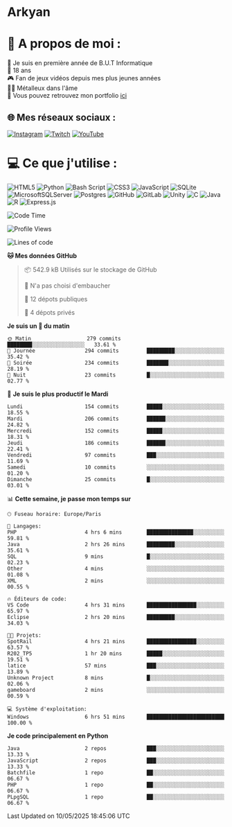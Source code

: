 # Arkyan
 # 💫 A propos de moi :
📖 Je suis en première année de B.U.T Informatique  
🎂 18 ans  
🎮 Fan de jeux vidéos depuis mes plus jeunes années  
🤘🏻 Métalleux dans l'âme  
📕 Vous pouvez retrouvez mon portfolio [ici](https://arkyanportfolio.netlify.app/)

## 🌐 Mes réseaux sociaux :
[![Instagram](https://img.shields.io/badge/Instagram-%23E4405F.svg?logo=Instagram&logoColor=white)](https://instagram.com/arkyan25) [![Twitch](https://img.shields.io/badge/Twitch-%239146FF.svg?logo=Twitch&logoColor=white)](https://twitch.tv/arkyan_) [![YouTube](https://img.shields.io/badge/YouTube-%23FF0000.svg?logo=YouTube&logoColor=white)](https://youtube.com/@arkyan_) 

# 💻 Ce que j'utilise :
![HTML5](https://img.shields.io/badge/html5-%23E34F26.svg?style=for-the-badge&logo=html5&logoColor=white) ![Python](https://img.shields.io/badge/python-3670A0?style=for-the-badge&logo=python&logoColor=ffdd54) ![Bash Script](https://img.shields.io/badge/bash_script-%23121011.svg?style=for-the-badge&logo=gnu-bash&logoColor=white) ![CSS3](https://img.shields.io/badge/css3-%231572B6.svg?style=for-the-badge&logo=css3&logoColor=white) ![JavaScript](https://img.shields.io/badge/javascript-%23323330.svg?style=for-the-badge&logo=javascript&logoColor=%23F7DF1E) ![SQLite](https://img.shields.io/badge/sqlite-%2307405e.svg?style=for-the-badge&logo=sqlite&logoColor=white) ![MicrosoftSQLServer](https://img.shields.io/badge/Microsoft%20SQL%20Server-CC2927?style=for-the-badge&logo=microsoft%20sql%20server&logoColor=white) ![Postgres](https://img.shields.io/badge/postgres-%23316192.svg?style=for-the-badge&logo=postgresql&logoColor=white) ![GitHub](https://img.shields.io/badge/github-%23121011.svg?style=for-the-badge&logo=github&logoColor=white) ![GitLab](https://img.shields.io/badge/gitlab-%23181717.svg?style=for-the-badge&logo=gitlab&logoColor=white) ![Unity](https://img.shields.io/badge/unity-%23000000.svg?style=for-the-badge&logo=unity&logoColor=white)  ![C](https://img.shields.io/badge/c-%2300599C.svg?style=for-the-badge&logo=c&logoColor=white) ![Java](https://img.shields.io/badge/java-%23ED8B00.svg?style=for-the-badge&logo=openjdk&logoColor=white) ![R](https://img.shields.io/badge/r-%23276DC3.svg?style=for-the-badge&logo=r&logoColor=white) ![Express.js](https://img.shields.io/badge/express.js-%23404d59.svg?style=for-the-badge&logo=express&logoColor=%2361DAFB)

<!--START_SECTION:waka-->
![Code Time](http://img.shields.io/badge/Code%20Time-331%20hrs%2010%20mins-blue)

![Profile Views](http://img.shields.io/badge/Vues%20du%20profil-0-blue)

![Lines of code](https://img.shields.io/badge/Depuis%20Hello%20World%2C%20j%27ai%20%C3%A9crit-3.9%20million%20Lignes%20de%20code-blue)

**🐱 Mes données GitHub** 

> 📦 542.9 kB Utilisés sur le stockage de GitHub 
 > 
> 🚫 N'a pas choisi d'embaucher
 > 
> 📜 12 dépots publiques 
 > 
> 🔑 4 dépots privés 
 > 
**Je suis un 🐤 du matin** 

```text
🌞 Matin                  279 commits         ████████░░░░░░░░░░░░░░░░░   33.61 % 
🌆 Journée                294 commits         █████████░░░░░░░░░░░░░░░░   35.42 % 
🌃 Soirée                 234 commits         ███████░░░░░░░░░░░░░░░░░░   28.19 % 
🌙 Nuit                   23 commits          █░░░░░░░░░░░░░░░░░░░░░░░░   02.77 % 
```
📅 **Je suis le plus productif le Mardi** 

```text
Lundi                    154 commits         █████░░░░░░░░░░░░░░░░░░░░   18.55 % 
Mardi                    206 commits         ██████░░░░░░░░░░░░░░░░░░░   24.82 % 
Mercredi                 152 commits         █████░░░░░░░░░░░░░░░░░░░░   18.31 % 
Jeudi                    186 commits         ██████░░░░░░░░░░░░░░░░░░░   22.41 % 
Vendredi                 97 commits          ███░░░░░░░░░░░░░░░░░░░░░░   11.69 % 
Samedi                   10 commits          ░░░░░░░░░░░░░░░░░░░░░░░░░   01.20 % 
Dimanche                 25 commits          █░░░░░░░░░░░░░░░░░░░░░░░░   03.01 % 
```


📊 **Cette semaine, je passe mon temps sur** 

```text
🕑︎ Fuseau horaire: Europe/Paris

💬 Langages: 
PHP                      4 hrs 6 mins        ███████████████░░░░░░░░░░   59.81 % 
Java                     2 hrs 26 mins       █████████░░░░░░░░░░░░░░░░   35.61 % 
SQL                      9 mins              █░░░░░░░░░░░░░░░░░░░░░░░░   02.23 % 
Other                    4 mins              ░░░░░░░░░░░░░░░░░░░░░░░░░   01.08 % 
XML                      2 mins              ░░░░░░░░░░░░░░░░░░░░░░░░░   00.55 % 

🔥 Éditeurs de code: 
VS Code                  4 hrs 31 mins       ████████████████░░░░░░░░░   65.97 % 
Eclipse                  2 hrs 20 mins       █████████░░░░░░░░░░░░░░░░   34.03 % 

🐱‍💻 Projets: 
SpotRail                 4 hrs 21 mins       ████████████████░░░░░░░░░   63.57 % 
R202_TP5                 1 hr 20 mins        █████░░░░░░░░░░░░░░░░░░░░   19.51 % 
latice                   57 mins             ███░░░░░░░░░░░░░░░░░░░░░░   13.89 % 
Unknown Project          8 mins              █░░░░░░░░░░░░░░░░░░░░░░░░   02.06 % 
gameboard                2 mins              ░░░░░░░░░░░░░░░░░░░░░░░░░   00.59 % 

💻 Système d'exploitation: 
Windows                  6 hrs 51 mins       █████████████████████████   100.00 % 
```

**Je code principalement en Python** 

```text
Java                     2 repos             ███░░░░░░░░░░░░░░░░░░░░░░   13.33 % 
JavaScript               2 repos             ███░░░░░░░░░░░░░░░░░░░░░░   13.33 % 
Batchfile                1 repo              ██░░░░░░░░░░░░░░░░░░░░░░░   06.67 % 
PHP                      1 repo              ██░░░░░░░░░░░░░░░░░░░░░░░   06.67 % 
PLpgSQL                  1 repo              ██░░░░░░░░░░░░░░░░░░░░░░░   06.67 % 
```




 Last Updated on 10/05/2025 18:45:06 UTC
<!--END_SECTION:waka-->

<!--START_SECTION:SHOW_PROJECTS-->
<!--END_SECTION:SHOW_PROJECTS-->

<!--START_SECTION:SHOW_LINES_OF_CODE-->
<!--END_SECTION:SHOW_LINES_OF_CODE-->

<!--START_SECTION:SHOW_TOTAL_CODE_TIME-->
<!--END_SECTION:SHOW_TOTAL_CODE_TIME-->

<!--START_SECTION:SHOW_PROFILE_VIEWS-->
<!--END_SECTION:SHOW_PROFILE_VIEWS-->

<!--START_SECTION:SHOW_COMMIT-->
<!--END_SECTION:SHOW_COMMIT-->

<!--START_SECTION:SHOW_DAYS_OF_WEEK-->
<!--END_SECTION:SHOW_DAYS_OF_WEEK-->

<!--START_SECTION:SHOW_LANGUAGE-->
<!--END_SECTION:SHOW_LANGUAGE-->

<!--START_SECTION:SHOW_TIMEZONE-->
<!--END_SECTION:SHOW_TIMEZONE-->

<!--START_SECTION:SHOW_LANGUAGE_PER_REPO-->
<!--END_SECTION:SHOW_LANGUAGE_PER_REPO-->

<!--START_SECTION:SHOW_SHORT_INFO-->
<!--END_SECTION:SHOW_SHORT_INFO-->
